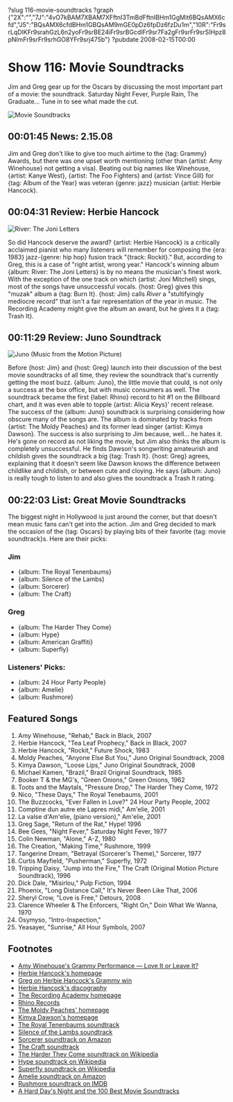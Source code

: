 ?slug 116-movie-soundtracks
?graph {"2X":"","7J":"4vO7kBAM7XBAM7XFftnI3TmBdFftnIBHm1GgMit6BQsAMX6cfd","J5":"BQsAMX6cfdBHm1GBQsAM9mGE0pDz6fpDz6fzDu1m","10R":"Fr9srLqDlKFr9srahGzL6n2yoFr9srBE24iFr9srBGcdlFr9sr7Fa2gFr9srFr9srSIHpz8pNlmFr9srFr9srhGO8YFr9srj475b"}
?pubdate 2008-02-15T00:00

# Show 116: Movie Soundtracks
Jim and Greg gear up for the Oscars by discussing the most important part of a movie: the soundtrack. Saturday Night Fever, Purple Rain, The Graduate... Tune in to see what made the cut.

![Movie Soundtracks](//static.soundopinions.org/images/2008/singinginrain.jpg)

## 00:01:45 News: 2.15.08
Jim and Greg don't like to give too much airtime to the {tag: Grammy} Awards, but there was one upset worth mentioning (other than {artist: Amy Winehouse} not getting a visa). Beating out big names like Winehouse, {artist: Kanye West}, {artist: The Foo Fighters} and {artist: Vince Gill} for {tag: Album of the Year} was veteran {genre: jazz} musician {artist: Herbie Hancock}.

## 00:04:31 Review: Herbie Hancock
![River: The Joni Letters](//static.soundopinions.org/assets/116/7J0.jpg "51639/478192497")

So did Hancock deserve the award? {artist: Herbie Hancock} is a critically acclaimed pianist who many listeners will remember for composing the {era: 1983} jazz-{genre: hip hop} fusion track "{track: Rockit}." But, according to Greg, this is a case of "right artist, wrong year." Hancock's winning album {album: River: The Joni Letters} is by no means the musician's finest work. With the exception of the one track on which {artist: Joni Mitchell} sings, most of the songs have unsuccessful vocals. {host: Greg} gives this "muzak" album a {tag: Burn It}. {host: Jim} calls *River* a "stultifyingly mediocre record" that isn't a fair representation of the year in music. The Recording Academy might give the album an award, but he gives it a {tag: Trash It}.

## 00:11:29 Review: Juno Soundtrack
![Juno (Music from the Motion Picture)](//static.soundopinions.org/assets/116/J50.jpg "36270/269736803")

Before {host: Jim} and {host: Greg} launch into their discussion of the best movie soundtracks of all time, they review the soundtrack that's currently getting the most buzz. {album: Juno}, the little movie that could, is not only a success at the box office, but with music consumers as well. The soundtrack became the first {label: Rhino} record to hit #1 on the Billboard chart, and it was even able to topple {artist: Alicia Keys}' recent release. The success of the {album: Juno} soundtrack is surprising considering how obscure many of the songs are. The album is dominated by tracks from {artist: The Moldy Peaches} and its former lead singer {artist: Kimya Dawson}. The success is also surprising to Jim because, well... he hates it. He's gone on record as not liking the movie, but Jim also thinks the album is completely unsuccessful. He finds Dawson's songwriting amateurish and childish gives the soundtrack a big {tag: Trash It}. {host: Greg} agrees, explaining that it doesn't seem like Dawson knows the difference between childlike and childish, or between cute and cloying. He says {album: Juno} is really tough to listen to and also gives the soundtrack a Trash It rating.

## 00:22:03 List: Great Movie Soundtracks
The biggest night in Hollywood is just around the corner, but that doesn't mean music fans can't get into the action. Jim and Greg decided to mark the occasion of the {tag: Oscars} by playing bits of their favorite {tag: movie soundtrack}s. Here are their picks:

### Jim
- {album: The Royal Tenenbaums}
- {album: Silence of the Lambs}
- {album: Sorcerer}
- {album: The Craft}

### Greg
- {album: The Harder They Come}
- {album: Hype}
- {album: American Graffiti}
- {album: Superfly}

### Listeners' Picks:
- {album: 24 Hour Party People}
- {album: Amelie}
- {album: Rushmore}

## Featured Songs
1. Amy Winehouse, "Rehab," Back in Black, 2007
2. Herbie Hancock, "Tea Leaf Prophecy," Back in Black, 2007
3. Herbie Hancock, "Rockit," Future Shock, 1983
4. Moldy Peaches, "Anyone Else But You," Juno Original Soundtrack, 2008
5. Kimya Dawson, "Loose Lips," Juno Original Soundtrack, 2008
6. Michael Kamen, "Brazil," Brazil Original Soundtrack, 1985
7. Booker T & the MG's, "Green Onions," Green Onions, 1962
8. Toots and the Maytals, "Pressure Drop," The Harder They Come, 1972
9. Nico, "These Days," The Royal Tenebaums, 2001
10. The Buzzcocks, "Ever Fallen in Love?" 24 Hour Party People, 2002
11. Comptine dun autre ete Lapres midi," Am'elie, 2001
12. La valse d'Am'elie, (piano version)," Am'elie, 2001
13. Greg Sage, "Return of the Rat," Hype! 1996
14. Bee Gees, "Night Fever," Saturday Night Fever, 1977
15. Colin Newman, "Alone," A-Z, 1980
16. The Creation, "Making Time," Rushmore, 1999
17. Tangerine Dream, "Betrayal (Sorcerer's Theme)," Sorcerer, 1977
18. Curtis Mayfield, "Pusherman," Superfly, 1972
19. Tripping Daisy, "Jump into the Fire," The Craft (Original Motion Picture Soundtrack), 1996
20. Dick Dale, "Misirlou," Pulp Fiction, 1994
21. Phoenix, "Long Distance Call," It's Never Been Like That, 2006
22. Sheryl Crow, "Love is Free," Detours, 2008
23. Clarence Wheeler & The Enforcers, "Right On," Doin What We Wanna, 1970
24. Osymyso, "Intro-Inspection,"
25. Yeasayer, "Sunrise," All Hour Symbols, 2007

## Footnotes
- [Amy Winehouse's Grammy Performance — Love It or Leave It?](http://popsugar.com/1033917)
- [Herbie Hancock's homepage](http://www.herbiehancock.com/)
- [Greg on Herbie Hancock's Grammy win](http://leisureblogs.chicagotribune.com/turn_it_up/2008/02/herbie-hancocks.html#more)
- [Herbie Hancock's discography](http://www.herbiehancock.com/music/)
- [The Recording Academy homepage](http://www.grammy.com/Recording_Academy/)
- [Rhino Records](http://www.rhino.com/)
- [The Moldy Peaches' homepage](http://www.moldypeaches.com/)
- [Kimya Dawson's homepage](http://www.kimyadawson.com/)
- [The Royal Tenenbaums soundtrack](http://www.royaltenenbaums.com/soundtrack.html)
- [Silence of the Lambs soundtrack](http://www.imdb.com/title/tt0102926/soundtrack)
- [Sorcerer soundtrack on Amazon](http://www.amazon.com/Sorcerer-1977-Film-Tangerine-Dream/dp/B000002OOK)
- [The Craft soundtrack](http://www.soundtrackinfo.com/title/craft.asp)
- [The Harder They Come soundtrack on Wikipedia](http://en.wikipedia.org/wiki/The_Harder_They_Come_(soundtrack))
- [Hype soundtrack on Wikipedia](http://en.wikipedia.org/wiki/Hype!_(soundtrack))
- [Superfly soundtrack on Wikipedia](http://en.wikipedia.org/wiki/Superfly_(soundtrack))
- [Amelie soundtrack on Amazon](http://www.amazon.com/Amelie-Soundtrack-Recording-Yann-Tiersen/dp/B00005O6PA)
- [Rushmore soundtrack on IMDB](http://www.imdb.com/title/tt0128445/soundtrack)
- [A Hard Day's Night and the 100 Best Movie Soundtracks](http://www.ew.com/ew/article/0,,254121,00.html)
